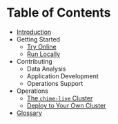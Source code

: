 # Table of Contents

- [Introduction](README.md)
- Getting Started
  - [Try Online](getting-started/try-online.md)
  - [Run Locally](getting-started/run-locally.md)
- Contributing
  - Data Analysis
  - Application Development
  - Operations Support
- Operations
  - [The `chime-live` Cluster](./operations/chime-live-cluster.md)
  - [Deploy to Your Own Cluster](./operations/byok8s.md)
- [Glossary](GLOSSARY.md)
